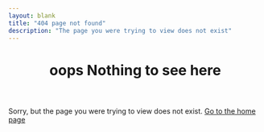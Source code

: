 ```yaml
---
layout: blank
title: "404 page not found"
description: "The page you were trying to view does not exist"
---
```


<header class="header">
			<h1 class="heading"><span class="heading__intro">oops</span>
	Nothing to see here</h1>
	</header>

<section>
		<p class="heading-two">Sorry, but the page you were trying to view does not exist. <a href="/" title="Take me to the home home">Go to the home page</a></p>
	</section>
